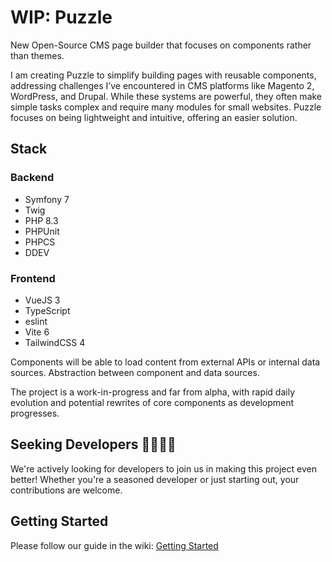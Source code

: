 # WIP: Puzzle

New Open-Source CMS page builder that focuses on components rather than themes.

I am creating Puzzle to simplify building pages with reusable components, addressing challenges I’ve encountered in CMS platforms like Magento 2, WordPress, and Drupal. While these systems are powerful, they often make simple tasks complex and require many modules for small websites. Puzzle focuses on being lightweight and intuitive, offering an easier solution.

## Stack

### Backend

* Symfony 7
* Twig
* PHP 8.3
* PHPUnit
* PHPCS
* DDEV

### Frontend

* VueJS 3
* TypeScript
* eslint
* Vite 6
* TailwindCSS 4

Components will be able to load content from external APIs or internal data sources. Abstraction between component and
data sources.


The project is a work-in-progress and far from alpha, with rapid daily evolution and potential rewrites of core components as development progresses.

## Seeking Developers 👩‍💻👨‍💻

We're actively looking for developers to join us in making this project even better! Whether you're a seasoned developer or just starting out, your contributions are welcome.

## Getting Started

Please follow our guide in the wiki: [Getting Started](https://github.com/santerref/puzzle/wiki/Getting-started)

